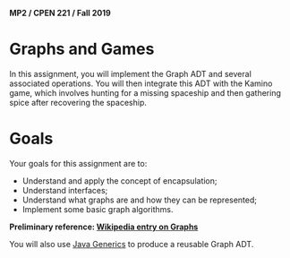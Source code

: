 **MP2 / CPEN 221 / Fall 2019**

# Graphs and Games

In this assignment, you will implement the Graph ADT and several associated operations. You will then integrate this ADT with the Kamino game, which involves hunting for a missing spaceship and then gathering spice after recovering the spaceship.

# Goals

Your goals for this assignment are to:

- Understand and apply the concept of encapsulation;
- Understand interfaces;
- Understand what graphs are and how they can be represented;
- Implement some basic graph algorithms.

**Preliminary reference: [Wikipedia entry on Graphs](https://en.wikipedia.org/wiki/Graph_(discrete_mathematics))** 

You will also use [Java Generics](https://docs.oracle.com/javase/tutorial/java/generics/why.html) to produce a reusable Graph ADT.